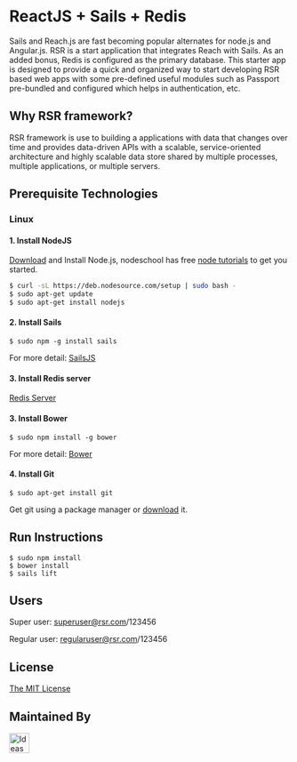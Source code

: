 # ReactJS + Sails + Redis

Sails  and Reach.js are fast becoming popular alternates for node.js and Angular.js. RSR is a start application that integrates Reach with Sails. As an added bonus, Redis is configured as the primary database. This starter app is designed to provide a quick and organized way to start developing RSR based web apps with some pre-defined useful modules such as Passport pre-bundled and configured which helps in authentication, etc. 

## Why RSR framework?

RSR framework is use to building a applications with data that changes over time and provides data-driven APIs with a scalable, service-oriented architecture and highly scalable data store shared by multiple processes, multiple applications, or multiple servers.

## Prerequisite Technologies
### Linux

#### 1. Install NodeJS
<a href="http://nodejs.org/download/">Download</a> and Install Node.js, nodeschool has free <a href=" http://nodeschool.io/#workshoppers">node tutorials</a> to get you started.

```bash
$ curl -sL https://deb.nodesource.com/setup | sudo bash -
$ sudo apt-get update
$ sudo apt-get install nodejs
```

#### 2. Install Sails
```
$ sudo npm -g install sails
```
For more detail: [SailsJS](http://sailsjs.org/get-started)

#### 3. Install Redis server
[Redis Server](http://redis.io/topics/quickstart)

#### 3. Install Bower
```
$ sudo npm install -g bower
```
For more detail: [Bower](http://bower.io/)

#### 4. Install Git
```
$ sudo apt-get install git
```
Get git using a package manager or <a href="http://git-scm.com/downloads">download</a> it.

## Run Instructions
```
$ sudo npm install
$ bower install
$ sails lift
```

## Users
Super user: superuser@rsr.com/123456

Regular user: regularuser@rsr.com/123456

## License
[The MIT License](http://opensource.org/licenses/MIT)

## Maintained By
[<img src='http://ideas2it.com/images/logo.png' title='Ideas2It Technologies Pvt Ltd' height='36px'>](http://ideas2it.com)
